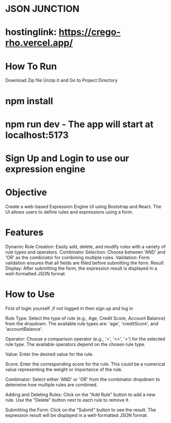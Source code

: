 # JSON JUNCTION


# hostinglink: https://crego-rho.vercel.app/

# How To Run
  Download Zip file
  Unzip it and Go to Project Directory
  # npm install
  # npm run dev - The app will start at localhost:5173
  # Sign Up and Login to use our expression engine

# Objective
Create a web-based Expression Engine UI using Bootstrap and React. The UI allows users to define rules and expressions using a form.

# Features
Dynamic Rule Creation: Easily add, delete, and modify rules with a variety of rule types and operators. Combinator Selection: Choose between 'AND' and 'OR' as the combinator for combining multiple rules. Validation: Form validation ensures that all fields are filled before submitting the form. Result Display: After submitting the form, the expression result is displayed in a well-formatted JSON format.

# How to Use
First of login yourself ,if not logged in then sign up and log in

Rule Type: Select the type of rule (e.g., Age, Credit Score, Account Balance) from the dropdown. The available rule types are: 'age', 'creditScore', and 'accountBalance'.

Operator: Choose a comparison operator (e.g., '>', '<=', '=') for the selected rule type. The available operators depend on the chosen rule type.

Value: Enter the desired value for the rule.

Score: Enter the corresponding score for the rule. This could be a numerical value representing the weight or importance of the rule.

Combinator: Select either 'AND' or 'OR' from the combinator dropdown to determine how multiple rules are combined.

Adding and Deleting Rules: Click on the "Add Rule" button to add a new rule. Use the "Delete" button next to each rule to remove it.

Submitting the Form: Click on the "Submit" button to see the result. The expression result will be displayed in a well-formatted JSON format.
